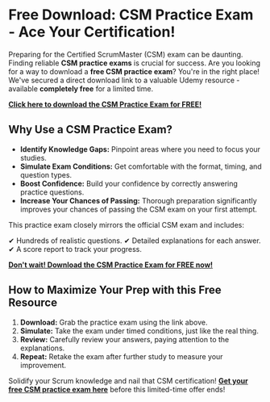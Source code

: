 # Free Download: CSM Practice Exam - Ace Your Certification!

Preparing for the Certified ScrumMaster (CSM) exam can be daunting. Finding reliable **CSM practice exams** is crucial for success. Are you looking for a way to download a **free CSM practice exam**? You're in the right place! We've secured a direct download link to a valuable Udemy resource - available **completely free** for a limited time.

[**Click here to download the CSM Practice Exam for FREE!**](https://udemywork.com/csm-practice-exam)

## Why Use a CSM Practice Exam?

*   **Identify Knowledge Gaps:** Pinpoint areas where you need to focus your studies.
*   **Simulate Exam Conditions:** Get comfortable with the format, timing, and question types.
*   **Boost Confidence:** Build your confidence by correctly answering practice questions.
*   **Increase Your Chances of Passing:** Thorough preparation significantly improves your chances of passing the CSM exam on your first attempt.

This practice exam closely mirrors the official CSM exam and includes:

✔ Hundreds of realistic questions.
✔ Detailed explanations for each answer.
✔ A score report to track your progress.

[**Don't wait! Download the CSM Practice Exam for FREE now!**](https://udemywork.com/csm-practice-exam)

## How to Maximize Your Prep with this Free Resource

1.  **Download:** Grab the practice exam using the link above.
2.  **Simulate:** Take the exam under timed conditions, just like the real thing.
3.  **Review:** Carefully review your answers, paying attention to the explanations.
4.  **Repeat:** Retake the exam after further study to measure your improvement.

Solidify your Scrum knowledge and nail that CSM certification! **[Get your free CSM practice exam here](https://udemywork.com/csm-practice-exam)** before this limited-time offer ends!
